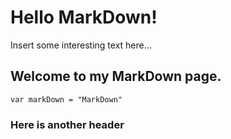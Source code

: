 # Hello MarkDown!

Insert some interesting text here...

## Welcome to my MarkDown page.

    var markDown = "MarkDown"

### Here is another header
